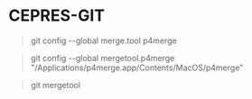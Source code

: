 # CEPRES-GIT

> git config --global merge.tool p4merge

> git config --global mergetool.p4merge "/Applications/p4merge.app/Contents/MacOS/p4merge"

> git mergetool
